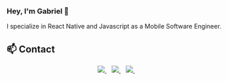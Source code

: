 ### Hey, I'm Gabriel 👋
I specialize in React Native and Javascript as a Mobile Software Engineer.


## 📫 Contact

<p align='center'>
<a href="mailto:sedinam436@gmail.com">
  <img src="https://img.shields.io/badge/email me-%23D14836.svg?&style=for-the-badge&logo=gmail&logoColor=white" />
</a>&nbsp;&nbsp;
<a href="https://www.instagram.com/sedi.dev/">
  <img src="https://img.shields.io/badge/instagram-%230077B5.svg?&style=for-the-badge&logo=instagram&logoColor=white" />
</a>&nbsp;&nbsp;
<a href="https://www.linkedin.com/in/gabriel-sedinam-41b45022b/">
<!--   <img src="https://img.shields.io/badge/linkedin-%230077B5.svg?&style=for-the-badge&logo=linkedin&logoColor=white" /> -->
  <img src="https://img.shields.io/badge/instagram-%2312100E.svg?&style=for-the-badge&logo=Instagram&logoColor=white" />
</a>&nbsp;&nbsp;
